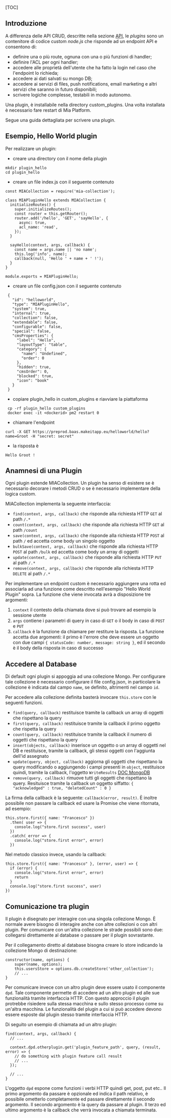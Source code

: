 [TOC]

## Introduzione
A differenza delle API CRUD, descritte nella sezione [API](api.md), le *plugins* sono un contenitore di codice
custom *node.js* che risponde ad un endpoint API e consentono di:

- definire una o più route, ognuna con una o più funzioni di handler;
- definire l'ACL per ogni handler;
- accedere alle proprietà dell'utente che ha fatto la login nel caso che l'endpoint lo richieda;
- accedere ai dati salvati su mongo DB;
- accedere ai servizi di files, push notifications, email marketing e altri servizi che saranno in futuro disponibili;
- scrivere logiche complesse, testabili in modo autonomo.

Una plugin, è installabile nella directory custom_plugins. Una volta installata è necessario fare restart di 
Mia Platform.

Segue una guida dettagliata per scrivere una plugin.

## Esempio, Hello World plugin

Per realizzare un plugin:
 - creare una directory con il nome della plugin
 
```
mkdir plugin_hello
cd plugin_hello
```
 
 - creare un file index.js con il seguente contenuto

```
const MIACollection = require('mia-collection');

class MIAPluginHello extends MIACollection {
  initializeRoutes() {
    super.initializeRoutes();
    const router = this.getRouter();
    router.add('/hello', 'GET', 'sayHello', {
      async: true,
      acl_name: 'read',
    });
  }

  sayHello(context, args, callback) {
    const name = args.name || 'no name';
    this.log('info', name);
    callback(null, 'Hello ' + name + ' !');
  }
}

module.exports = MIAPluginHello;

```
 - creare un file config.json con il seguente contenuto
 
```
 {
   "id": "helloworld",
   "type": "MIAPluginHello",
   "system": true,
   "internal": true,
   "collection": false,
   "extendable": false,
   "configurable": false,
   "special": false,
   "cmsProperties": {
     "label": "Hello",
     "layoutType": "table",
     "category": {
       "name": "Undefined",
       "order": 0
     },
     "hidden": true,
     "cmsOrder": 0,
     "blocked": true,
     "icon": "book"
   }
 }
```

 - copiare plugin_hello in custom_plugins e riavviare la piattaforma

```
 cp -rf plugin_hello custom_plugins
 docker exec -it <dockerid> pm2 restart 0
```

 - chiamare l'endpoint

```
curl -X GET https://preprod.baas.makeitapp.eu/helloworld/hello?name=Groot -H "secret: secret"

```

 - la risposta è

```
Hello Groot !
```

## Anamnesi di una Plugin

Ogni plugin estende MIACollection. Un plugin ha senso di esistere se è necessario decorare i metodi CRUD o se è necessario implementare della logica custom.

MIACollection implementa la seguente interfaccia:

* `find(context, args, callback)` che risponde alla richiesta HTTP `GET` al path `/.*`
* `count(context, args, callback)` che risponde alla richiesta HTTP `GET` al path `/count`
* `save(context, args, callback)` che risponde alla richiesta HTTP `POST` al path `/` ed accetta come body un singolo oggetto
* `bulkSave(context, args, callback)` che risponde alla richiesta HTTP `POST` al path `/bulk` ed accetta come body un array di oggetti
* `update(context, args, callback)` che risponde alla richiesta HTTP `PUT` al path `/.*`
* `remove(context, args, callback)` che risponde alla richiesta HTTP `DELETE` al path `/.*`

Per implementare un endpoint custom è necessario aggiungere una rotta ed associarla ad una funzione come descritto nell'esempio "Hello World Plugin" sopra.
La funzione che viene invocata avrà a disposizione tre argomenti:

1. `context` il contesto della chiamata dove si può trovare ad esempio la sessione utente
2. `args` contiene i parametri di query in caso di `GET` o il body in caso di `POST` e `PUT`
3. `callback` è la funzione da chiamare per restiture la risposta. La funzione accetta due argomenti: il primo è l'errore che deve essere un oggetto con due campi `{ statusCode: number, message: string }`, ed il secondo è il body della risposta in caso di successo

## Accedere al Database

Di default ogni plugin si appoggia ad una collezione Mongo. Per configurare tale collezione è necessario configurare il file config.json, in particolare la collezione è indicata dal campo `name`, se definito, altrimenti nel campo `id`.

Per accedere alla collezione definita basterà invocare `this.store` con le seguenti funzioni.

 * `find(query, callback)`  restituisce tramite la callback un array di oggetti che rispettano la query
 * `first(query, callback)` restituisce tramite la callback il primo oggetto che rispetta la query
 * `count(query, callback)` restituisce tramite la callback il numero di oggetti che rispettano la query
 * `insert(objects, callback)` inserisce un oggetto o un array di oggetti nel DB e restituisce, tramite la callback, gli stessi oggetti con l'aggiunta dell'id assegnato
 * `update(query, object, callback)` aggiorna gli oggetti che rispettano la query modificando o aggiungendo i campi presenti in `object`, restituisce quindi, tramite la callback, l'oggetto `WriteResults` [DOC MongoDB](https://docs.mongodb.com/manual/reference/method/db.collection.update/#writeresults-update)
 * `remove(query, callback)` rimuove tutti gli oggetti che rispettano la query. Resituisce tramite la callback un oggetto siffatto: `{ "acknowledged" : true, "deletedCount" : 0 }`

La firma della callback è la seguente: `callback(error, result)`. È inoltre possibile non passare la callback ed usare la Promise che viene ritornata, ad esempio:

```
this.store.first({ name: "Francesco" })
  .then( user => {
    console.log("store.first success", user)
  })
  .catch( error => {
    console.log("store.first error", error)
  })
```

Nel metodo classico invece, usando la callback:

```
this.store.first({ name: "Francesco" }, (error, user) => {
  if (error) {
    console.log("store.first error", error)
    return
  }
  console.log("store.first success", user)
})
```

## Comunicazione tra plugin

Il plugin è disegnato per interagire con una singola collezione Mongo. È normale avere bisogno di interagire anche con altre collezioni o con altri plugin. Per comunicare con un'altra collezione le strade possibili sono due: collegarsi direttamente al database o passare per il plugin sovrastante.

Per il collegamento diretto al database bisogna creare lo store indicando la collezione Mongo di destinazione:

```
constructor(name, options) {
    super(name, options);
    this.usersStore = options.db.createStore('other_collection');
    // ...
}
```

Per comunicare invece con un altro plugin deve essere usato il componente `dpd`. Tale componente permette di accedere ad un altro plugin ed alle sue funzionalità tramite interfaccia HTTP. Con questo approccio il plugin protrebbe risiedere sulla stessa macchina e sullo stesso processo come su un'altra macchina. Le funzionalità del plugin a cui si può accedere devono essere esposte dal plugin stesso tramite interfaccia HTTP.

Di seguito un esempio di chiamata ad un altro plugin:

````
find(context, args, callback) {
  // ...

  context.dpd.otherplugin.get('plugin_feature_path', query, (result, error) => {
    // do something with plugin feature call result
    // ...
  });

  // ...
}
````

L'oggetto `dpd` espone come funzioni i verbi HTTP quindi get, post, put etc.. Il primo argomento da passare è opzionale ed indica il path relativo, è possibile ometterlo completamente ed passare direttamente il secondo argomento. Il secondo argomento è la query da passare al plugin. Il terzo ed ultimo argomento è la callback che verrà invocata a chiamata terminata.
